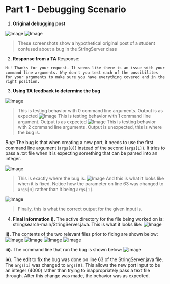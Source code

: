 # Part 1 - Debugging Scenario

1. **Original debugging post**

![Image](lab5image1)
![Image](lab5image2)
> These screenshots show a hypothetical original post of a student confused about a bug in the StringServer class

2. **Response from a TA**
Response:
```
Hi! Thanks for your request. It seems like there is an issue with your command line arguments. Why don't you test each of the possibilites for your arguments to make sure you have everything covered and in the right position.
```

3. **Using TA feedback to determine the bug**

![Image](lab5image3)
> This is testing behavior with 0 command line arguments. Output is as expected
![Image](lab5image4)
> This is testing behavior with 1 command line argument. Output is as expected
![Image](lab5imageA)
> This is testing behavior with 2 command line arguments. Output is unexpected, this is where the bug is.

*Bug:* The bug is that when creating a new port, it needs to use the first command line argument (`args[0]`) instead of the second (`args[1]`). It tries to pass a .txt file when it is expecting something that can be parsed into an integer.

![Image](lab5image5)
> This is exactly where the bug is.
![Image](lab5image6)
>And this is what it looks like when it is fixed. Notice how the parameter on line 63 was changed to `args[0]` rather than it being `args[1]`.

![Image](lab5image7)
> Finally, this is what the correct output for the given input is.

4. **Final Information**
**i).** The active directory for the file being worked on is: stringsearch-main/StringServer.java. This is what it looks like:
![Image](lab5image8)

**ii).** The contents of the two relevant files prior to fixing are shown below:
![Image](lab5image9)
![Image](lab5image10)
![Image](lab5image11)
![Image](lab5image12)

**iii).** The command line that run the bug is shown below:
![Image](lab5imageA)

**iv).** The edit to fix the bug was done on line 63 of the StringServer.java file. The `args[1]` was changed to `args[0]`. This allows the new port input to be an integer (4000) rather than trying to inappropriately pass a text file through. After this change was made, the behavior was as expected.

